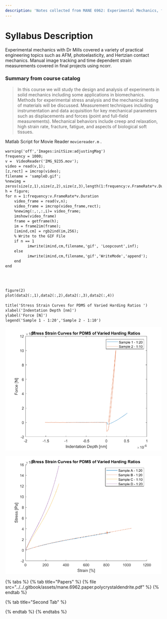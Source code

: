 ```yaml
---
description: 'Notes collected from MANE 6962: Experimental Mechanics, from the fall of 2018.'
---
```


# Syllabus Description

Experimental mechanics with Dr Mills covered a variety of practical engineering topics such as AFM, photoelasticity, and Hertzian contact mechanics. Manual image tracking and time dependent strain measurements covered in final projects using ncorr. 

### Summary from course catalog

> In this course we will study the design and analysis of experiments in solid mechanics including some applications in biomechanics. Methods for experimental stress analysis and the mechanical testing of materials will be discussed. Measurement techniques including instrumentation and data acquisition for key mechanical parameters such as displacements and forces \(point and full-field measurements\). Mechanical behaviors include creep and relaxation, high strain rate, fracture, fatigue, and aspects of biological soft tissues.

Matlab Script for Movie Reader `moviereader.m` . 

```text
warning('off','Images:initSize:adjustingMag')
frequency = 1000;
v =  VideoReader('IMG_9235.mov');
video = read(v,1);
[z,rect] = imcrop(video);
filename = 'sampleD.gif';
%newimg = zeros(size(z,1),size(z,2),size(z,3),length(1:frequency:v.FrameRate*v.Duration));
h = figure;
for n = 1:frequency:v.FrameRate*v.Duration
    video_frame = read(v,n);
    video_frame = imcrop(video_frame,rect);
    %newimg(:,:,:,i)= video_frame;
    imshow(video_frame)
    frame = getframe(h); 
    im = frame2im(frame); 
    [imind,cm] = rgb2ind(im,256); 
    % Write to the GIF File 
    if n == 1 
          imwrite(imind,cm,filename,'gif', 'Loopcount',inf); 
    else 
          imwrite(imind,cm,filename,'gif','WriteMode','append'); 
    end 
end



```





```text

figure(2)
plot(data2(:,1),data2(:,2),data2(:,3),data2(:,4))

title('Stress Strain Curves for PDMS of Varied Harding Ratios ')
xlabel('Indentation Depth [nm]')
ylabel('Force [N]')
legend('Sample 1 - 1:20','Sample 2 - 1:10')
```

![Given two samples to analyze on the AFM to measure the surface hardness of PDMS samples. ](../../.gitbook/assets/curve2%20%281%29.png)

![](../../.gitbook/assets/curve.png)

{% tabs %}
{% tab title="Papers" %}
{% file src="../../.gitbook/assets/mane.6962.paper.polycrystaldendrite.pdf" %}
{% endtab %}

{% tab title="Second Tab" %}

{% endtab %}
{% endtabs %}




